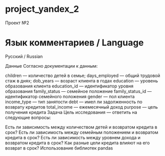 # project_yandex_2
Проект №2
# Язык комментариев / Language
Русский / Russian

Данные
Согласно документации к данным:

children — количество детей в семье;
days_employed — общий трудовой стаж в днях;
dob_years — возраст клиента в годах
education — уровень образования клиента
education_id — идентификатор уровня образования
family_status — семейное положение
family_status_id — идентификатор семейного положения
gender — пол клиента
income_type — тип занятости
debt — имел ли задолженность по возврату кредитов
total_income — ежемесячный доход
purpose — цель получения кредита
Задача
Цель исследования — ответить на следующие вопросы:

Есть ли зависимость между количеством детей и возвратом кредита в срок?
Есть ли зависимость между семейным положением и возвратом кредита в срок?
Есть ли зависимость между уровнем дохода и возвратом кредита в срок?
Как разные цели кредита влияют на его возврат в срок?
Использование библиотек
pandas
